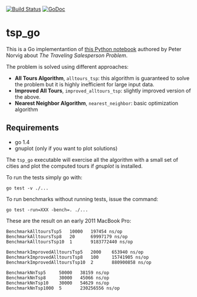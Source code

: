 [![Build Status](https://travis-ci.org/masci/tsp_go.svg)](https://travis-ci.org/masci/tsp_go)
[![GoDoc](https://godoc.org/github.com/masci/tsp_go?status.svg)](https://godoc.org/github.com/masci/tsp_go)

# tsp_go

This is a Go implementantion of [this Python notebook](http://nbviewer.ipython.org/url/norvig.com/ipython/TSPv3.ipynb) 
authored by Peter Norvig about *The Traveling Salesperson Problem*.

The problem is solved using different approaches:

 * **All Tours Algorithm**, ``alltours_tsp``: this algorithm is guaranteed to solve the problem but it is highly inefficient for large input data.
 * **Improved All Tours**, ``improved_alltours_tsp``: slightly improved version of the above.
 * **Nearest Neighbor Algorithm**, ``nearest_neighbor``: basic optimization algorithm

## Requirements

 * go 1.4
 * gnuplot (only if you want to plot solutions)

The ``tsp_go`` executable will exercise all the algorithm with a small set of cities and plot the computed tours if *gnuplot* is installed.

To run the tests simply go with:

    go test -v ./...

To run benchmarks without running tests, issue the command: 

    go test -run=XXX -bench=. ./...

These are the result on an early 2011 MacBook Pro:

    BenchmarkAlltoursTsp5   10000   197454 ns/op
    BenchmarkAlltoursTsp8   20      69997179 ns/op
    BenchmarkAlltoursTsp10  1       9183772440 ns/op

    BenchmarkImprovedAlltoursTsp5   2000    653940 ns/op
    BenchmarkImprovedAlltoursTsp8   100     15741905 ns/op
    BenchmarkImprovedAlltoursTsp10  2       880900858 ns/op

    BenchmarkNnTsp5     50000   38159 ns/op
    BenchmarkNnTsp8     30000   45066 ns/op
    BenchmarkNnTsp10    30000   54629 ns/op
    BenchmarkNnTsp1000  5       230256556 ns/op
